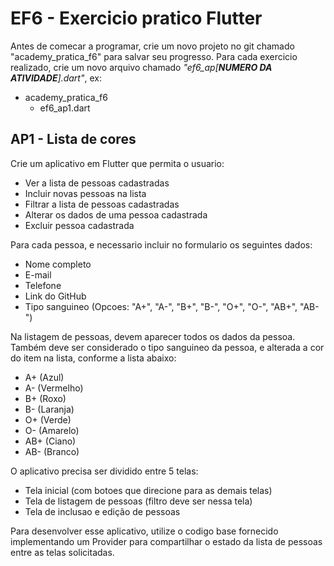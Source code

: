 # EF6 - Exercicio pratico Flutter

Antes de comecar a programar, crie um novo projeto no git chamado "academy_pratica_f6" para salvar seu progresso. Para
cada exercicio realizado, crie um novo arquivo chamado _"ef6_ap[**NUMERO DA ATIVIDADE**].dart"_, ex:

- academy_pratica_f6
    - ef6_ap1.dart

## AP1 - Lista de cores

Crie um aplicativo em Flutter que permita o usuario:

- Ver a lista de pessoas cadastradas
- Incluir novas pessoas na lista
- Filtrar a lista de pessoas cadastradas
- Alterar os dados de uma pessoa cadastrada
- Excluir pessoa cadastrada

Para cada pessoa, e necessario incluir no formulario os seguintes dados:

- Nome completo
- E-mail
- Telefone
- Link do GitHub
- Tipo sanguineo (Opcoes: "A+", "A-", "B+", "B-", "O+", "O-", "AB+", "AB-")

Na listagem de pessoas, devem aparecer todos os dados da pessoa. Também deve ser considerado o tipo sanguineo da pessoa,
e alterada a cor do item na lista, conforme a lista abaixo:

- A+ (Azul)
- A- (Vermelho)
- B+ (Roxo)
- B- (Laranja)
- O+ (Verde)
- O- (Amarelo)
- AB+ (Ciano)
- AB- (Branco)

O aplicativo precisa ser dividido entre 5 telas:

- Tela inicial (com botoes que direcione para as demais telas)
- Tela de listagem de pessoas (filtro deve ser nessa tela)
- Tela de inclusao e edição de pessoas

Para desenvolver esse aplicativo, utilize o codigo base fornecido implementando um Provider para compartilhar o estado
da lista de pessoas entre as telas solicitadas. 